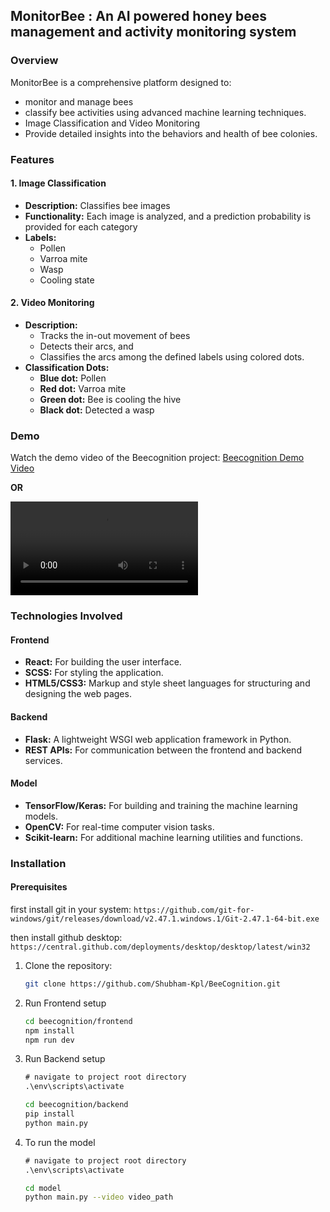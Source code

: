## MonitorBee : An AI powered honey bees management and activity monitoring system

### Overview
MonitorBee is a comprehensive platform designed to:
- monitor and manage bees 
- classify bee activities using advanced machine learning techniques. 
- Image Classification and Video Monitoring
- Provide detailed insights into the behaviors and health of bee colonies.

### Features

#### 1. Image Classification
- **Description:** Classifies bee images
- **Functionality:** Each image is analyzed, and a prediction probability is provided for each category
- **Labels:** 
  - Pollen
  - Varroa mite
  - Wasp
  - Cooling state

#### 2. Video Monitoring
- **Description:** 
   - Tracks the in-out movement of bees
   - Detects their arcs, and 
   - Classifies the arcs among the defined labels using colored dots.
- **Classification Dots:**
  - **Blue dot:** Pollen
  - **Red dot:** Varroa mite
  - **Green dot:** Bee is cooling the hive
  - **Black dot:** Detected a wasp

### Demo
Watch the demo video of the Beecognition project: [Beecognition Demo Video](https://res.cloudinary.com/drz6w1d5q/video/upload/v1719299409/beecognition-demo-video_v3krmt.mp4)

**OR** 

![](./beecognition-demo-video.mp4)


### Technologies Involved

#### Frontend
- **React:** For building the user interface.
- **SCSS:** For styling the application.
- **HTML5/CSS3:** Markup and style sheet languages for structuring and designing the web pages.

#### Backend
- **Flask:** A lightweight WSGI web application framework in Python.
- **REST APIs:** For communication between the frontend and backend services.

#### Model
- **TensorFlow/Keras:** For building and training the machine learning models.
- **OpenCV:** For real-time computer vision tasks.
- **Scikit-learn:** For additional machine learning utilities and functions.

### Installation

#### Prerequisites 
first install git in your system: 
`https://github.com/git-for-windows/git/releases/download/v2.47.1.windows.1/Git-2.47.1-64-bit.exe`

then install github desktop: 
`https://central.github.com/deployments/desktop/desktop/latest/win32
`
1. Clone the repository:
   ```bash
   git clone https://github.com/Shubham-Kpl/BeeCognition.git
   ```

2. Run Frontend setup
   ```bash
   cd beecognition/frontend
   npm install
   npm run dev
   ```

3. Run Backend setup
   ```cmd
   # navigate to project root directory
   .\env\scripts\activate
   ```

   ```bash
   cd beecognition/backend
   pip install
   python main.py
   ```

4. To run the model
   ```cmd
   # navigate to project root directory
   .\env\scripts\activate
   ```

   ```bash
   cd model
   python main.py --video video_path
   ```